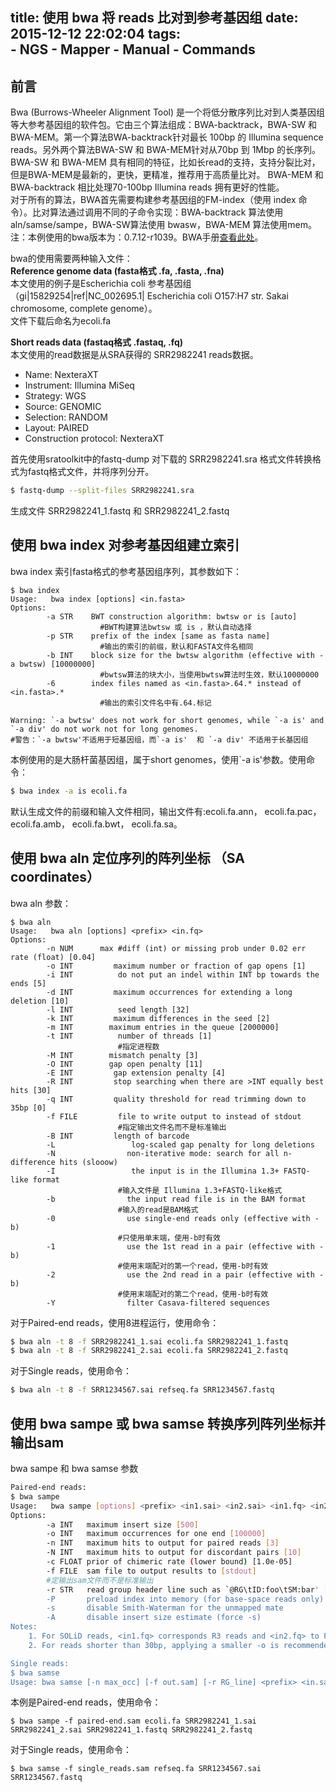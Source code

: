 title: 使用 bwa 将 reads 比对到参考基因组
date: 2015-12-12 22:02:04
tags:  
        - NGS
        - Mapper
        - Manual
        - Commands
-------------------------
## 前言

Bwa (Burrows-Wheeler Alignment Tool) 是一个将低分散序列比对到人类基因组等大参考基因组的软件包。它由三个算法组成：BWA-backtrack，BWA-SW 和 BWA-MEM。第一个算法BWA-backtrack针对最长 100bp 的 Illumina sequence reads。另外两个算法BWA-SW 和 BWA-MEM针对从70bp 到 1Mbp 的长序列。BWA-SW 和 BWA-MEM 具有相同的特征，比如长read的支持，支持分裂比对，但是BWA-MEM是最新的，更快，更精准，推荐用于高质量比对。 BWA-MEM 和 BWA-backtrack 相比处理70-100bp Illumina reads 拥有更好的性能。  
对于所有的算法，BWA首先需要构建参考基因组的FM-index（使用 index 命令）。比对算法通过调用不同的子命令实现：BWA-backtrack 算法使用aln/samse/sampe，BWA-SW算法使用 bwasw，BWA-MEM 算法使用mem。  
注：本例使用的bwa版本为：0.7.12-r1039。BWA手册[查看此处](http://bio-bwa.sourceforge.net/bwa.shtml)。

<!-- more -->  

bwa的使用需要两种输入文件：  
**Reference genome data (fasta格式 .fa, .fasta, .fna)**  
本文使用的例子是Escherichia coli 参考基因组（gi|15829254|ref|NC_002695.1| Escherichia coli O157:H7 str. Sakai chromosome, complete genome）。  
文件下载后命名为ecoli.fa

**Short reads data (fastaq格式 .fastaq, .fq)**  
本文使用的read数据是从SRA获得的 SRR2982241 reads数据。  

- Name: NexteraXT
- Instrument: Illumina MiSeq
- Strategy: WGS
- Source: GENOMIC
- Selection: RANDOM
- Layout: PAIRED
- Construction protocol: NexteraXT

首先使用sratoolkit中的fastq-dump 对下载的 SRR2982241.sra 格式文件转换格式为fastq格式文件，并将序列分开。
```bash
$ fastq-dump --split-files SRR2982241.sra
```
生成文件 SRR2982241_1.fastq 和 SRR2982241_2.fastq


## 使用 bwa index 对参考基因组建立索引  

bwa index 索引fasta格式的参考基因组序列，其参数如下：
```
$ bwa index
Usage:   bwa index [options] <in.fasta>
Options: 
        -a STR    BWT construction algorithm: bwtsw or is [auto]
                    #BWT构建算法bwtsw 或 is ，默认自动选择
        -p STR    prefix of the index [same as fasta name]  
                    #输出的索引的前缀，默认和FASTA文件名相同
        -b INT    block size for the bwtsw algorithm (effective with -a bwtsw) [10000000]   
                    #bwtsw算法的块大小，当使用bwtsw算法时生效，默认10000000
        -6        index files named as <in.fasta>.64.* instead of <in.fasta>.*  
                    #输出的索引文件名中有.64.标记
                    
Warning: `-a bwtsw' does not work for short genomes, while `-a is' and `-a div' do not work not for long genomes.
#警告：`-a bwtsw'不适用于短基因组，而`-a is'  和 `-a div' 不适用于长基因组
```

本例使用的是大肠杆菌基因组，属于short genomes，使用`-a is'参数。使用命令：

```bash
$ bwa index -a is ecoli.fa 
```
默认生成文件的前缀和输入文件相同，输出文件有:ecoli.fa.ann， ecoli.fa.pac， ecoli.fa.amb， ecoli.fa.bwt， ecoli.fa.sa。

## 使用 bwa aln 定位序列的阵列坐标 （SA coordinates）

bwa aln 参数：
```
$ bwa aln
Usage:   bwa aln [options] <prefix> <in.fq>
Options: 
        -n NUM      max #diff (int) or missing prob under 0.02 err rate (float) [0.04]
        -o INT         maximum number or fraction of gap opens [1]
        -i INT          do not put an indel within INT bp towards the ends [5]
        -d INT         maximum occurrences for extending a long deletion [10]
        -l INT          seed length [32]
        -k INT         maximum differences in the seed [2]
        -m INT        maximum entries in the queue [2000000]
        -t INT          number of threads [1] 
                        #指定进程数
        -M INT        mismatch penalty [3]
        -O INT        gap open penalty [11]
        -E INT         gap extension penalty [4]
        -R INT         stop searching when there are >INT equally best hits [30]
        -q INT         quality threshold for read trimming down to 35bp [0]
        -f FILE         file to write output to instead of stdout 
                        #指定输出文件名而不是标准输出
        -B INT         length of barcode
        -L                 log-scaled gap penalty for long deletions
        -N                non-iterative mode: search for all n-difference hits (slooow)
        -I                 the input is in the Illumina 1.3+ FASTQ-like format
                        #输入文件是 Illumina 1.3+FASTQ-like格式
        -b                the input read file is in the BAM format
                        #输入的read是BAM格式
        -0                use single-end reads only (effective with -b)
                        #只使用单末端，使用-b时有效
        -1                use the 1st read in a pair (effective with -b)
                        #使用末端配对的第一个read，使用-b时有效
        -2                use the 2nd read in a pair (effective with -b)
                        #使用末端配对的第二个read，使用-b时有效
        -Y                filter Casava-filtered sequences
```

对于Paired-end reads，使用8进程运行，使用命令：

```bash
$ bwa aln -t 8 -f SRR2982241_1.sai ecoli.fa SRR2982241_1.fastq 
$ bwa aln -t 8 -f SRR2982241_2.sai ecoli.fa SRR2982241_2.fastq 
```
对于Single reads，使用命令：

```bash
$ bwa aln -t 8 -f SRR1234567.sai refseq.fa SRR1234567.fastq 

```

## 使用 bwa sampe 或 bwa samse 转换序列阵列坐标并输出sam

bwa sampe 和 bwa samse 参数 
```bash
Paired-end reads:
$ bwa sampe
Usage:   bwa sampe [options] <prefix> <in1.sai> <in2.sai> <in1.fq> <in2.fq>
Options: 
        -a INT   maximum insert size [500]
        -o INT   maximum occurrences for one end [100000]
        -n INT   maximum hits to output for paired reads [3]
        -N INT   maximum hits to output for discordant pairs [10]
        -c FLOAT prior of chimeric rate (lower bound) [1.0e-05]
        -f FILE  sam file to output results to [stdout]
        #定输出sam文件而不是标准输出
        -r STR   read group header line such as `@RG\tID:foo\tSM:bar' [null]
        -P       preload index into memory (for base-space reads only)
        -s       disable Smith-Waterman for the unmapped mate
        -A       disable insert size estimate (force -s)
Notes:
    1. For SOLiD reads, <in1.fq> corresponds R3 reads and <in2.fq> to F3.
    2. For reads shorter than 30bp, applying a smaller -o is recommended get a sensible speed at the cost of pairing accuracy.

Single reads:
$ bwa samse
Usage: bwa samse [-n max_occ] [-f out.sam] [-r RG_line] <prefix> <in.sai> <in.fq>

```

本例是Paired-end reads，使用命令：

```
$ bwa sampe -f paired-end.sam ecoli.fa SRR2982241_1.sai SRR2982241_2.sai SRR2982241_1.fastq SRR2982241_2.fastq
```

对于Single reads，使用命令：  

```
$ bwa samse -f single_reads.sam refseq.fa SRR1234567.sai SRR1234567.fastq 
```

